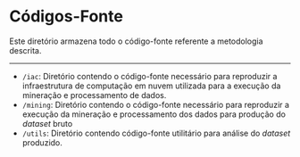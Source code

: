 # Códigos-Fonte

Este diretório armazena todo o código-fonte referente a metodologia descrita.

---

* `/iac`: Diretório contendo o código-fonte necessário para reproduzir a infraestrutura de computação em nuvem utilizada para a execução da mineração e processamento de dados.
* `/mining`: Diretório contendo o código-fonte necessário para reproduzir a execução da mineração e processamento dos dados para produção do _dataset_ bruto
* `/utils`: Diretório contendo código-fonte utilitário para análise do _dataset_ produzido.